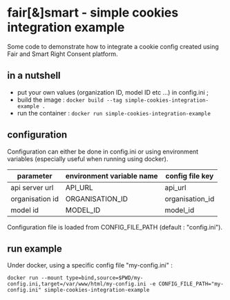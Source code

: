 # fair[&]smart - simple cookies integration example

Some code to demonstrate how to integrate a cookie config created using Fair and Smart Right Consent platform.

## in a nutshell
* put your own values (organization ID, model ID etc ...) in config.ini ;
* build the image : `docker build --tag simple-cookies-integration-example .`
* run the container : `docker run simple-cookies-integration-example`

## configuration
Configuration can either be done in config.ini or using environment variables (especially useful when running using
docker).

| parameter  | environment variable name  | config file key  | 
|---|---|---|
| api server url | API_URL | api_url |
| organisation id | ORGANISATION_ID | organisation_id |
| model id | MODEL_ID | model_id |

Configuration file is loaded from CONFIG_FILE_PATH (default : "config.ini"). 
 
## run example
Under docker, using a specific config file "my-config.ini" :

`docker run --mount type=bind,source=$PWD/my-config.ini,target=/var/www/html/my-config.ini -e CONFIG_FILE_PATH="my-config.ini" simple-cookies-integration-example`